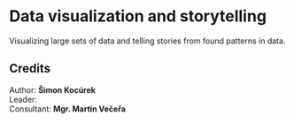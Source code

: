 # Data visualization and storytelling
Visualizing large sets of data and telling stories from found patterns in data.

## Credits
Author: **Šimon Kocúrek**  
Leader:  
Consultant: **Mgr. Martin Večeřa**  